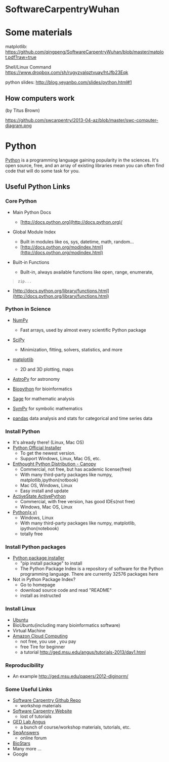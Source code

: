 SoftwareCarpentryWuhan
======================

Some materials
=====================
matplotlib:
https://github.com/qingpeng/SoftwareCarpentryWuhan/blob/master/matplot.pdf?raw=true

Shell/Linux Command
https://www.dropbox.com/sh/rugyzvalqztvuay/htJfb23Eqk

python slides:
http://blog.yeyanbo.com/slides/python.html#1



How computers work
--------------------------------------------

(by Titus Brown)

https://github.com/swcarpentry/2013-04-az/blob/master/swc-computer-diagram.png

Python
======

[Python](http://www.python.org) is a programming language gaining
popularity in the sciences. It's open source, free, and an array of
existing libraries mean you can often find code that will do some task
for you.

Useful Python Links
-------------------

### Core Python

 - Main Python Docs
   - [http://docs.python.org](http://docs.python.org)/

 - Global Module Index
   - Built in modules like os, sys, datetime, math, random...
   - [http://docs.python.org/modindex.html](http://docs.python.org/modindex.html)
 - Built-in Functions
   - Built-in, always available functions like open, range, enumerate,
>     zip...
   - [http://docs.python.org/library/functions.html](http://docs.python.org/library/functions.html)

### Python in Science

 - [NumPy](http://numpy.scipy.org/)
   - Fast arrays, used by almost every scientific Python package

 - [SciPy](http://www.scipy.org/)
   - Minimization, fitting, solvers, statistics, and more

 - [matplotlib](http://matplotlib.sourceforge.net/)
   - 2D and 3D plotting, maps

 - [AstroPy](http://astropy.org) for astronomy
 - [Biopython](http://biopython.org/wiki/Biopython) for bioinformatics
 - [Sage](http://www.sagemath.org/) for mathematic analysis
 - [SymPy](http://sympy.org/en/index.html) for symbolic mathematics
 - [pandas](http://pandas.pydata.org/) data analysis and stats for
    categorical and time series data

### Install Python

 - It's already there! (Linux, Mac OS)
 - [Python Official Installer](http://www.python.org/)
   - To get the newest version.
   - Support Windows, Linux, Mac OS, etc.
 - [Enthought Python Distribution - Canopy](https://www.enthought.com/)
   - Commercial, not free, but has academic license(free)
   - With many third-party packages like numpy, matplotlib,ipython(notbook)
   - Mac OS, Windows, Linux
   - Easy install and update
 - [ActiveState ActivePython](http://www.activestate.com/activepython/)
   - Commercial, with free version, has good IDEs(not free)
   - Windows, Mac OS, Linux
 - [Python(x,y)](https://code.google.com/p/pythonxy/)
   - Windows, Linux
   - With many third-party packages like numpy, matplotlib, ipython(notebook)
   - totally free

### Install Python packages

 - [Python package installer](https://pypi.python.org/pypi)
   - "pip install package" to install
   - The Python Package Index is a repository of software for the Python programming language. There are currently 32576 packages here
 - Not in Python Package Index?
   - Go to homepage
   - download source code and read "README"
   - install as instructed
   

### Install Linux

 - [Ubuntu](http://www.ubuntu.com/)
 - BioUbuntu(including many bioinformatics software)
 - Virtual Machine
 - [Amazon Cloud Computing](http://aws.amazon.com/ec2/)
   - not free, you use , you pay
   - free Tire for beginner
   - a tutorial http://ged.msu.edu/angus/tutorials-2013/day1.html


### Reproducibility

 - An example
    http://ged.msu.edu/papers/2012-diginorm/
    
### Some Useful Links

 - [Software Carpentry Github Repo](https://github.com/swcarpentry)
   - workshop materials
 - [Software Carpentry Website](http://software-carpentry.org/)
   - lost of tutorials
 - [GED Lab Angus](http://ged.msu.edu/angus/index.html)
   - a bunch of course/workshop materials, tutorials, etc.
 - [SeqAnswers](http://seqanswers.com/)
   - online forum
 - [BioStars](http://www.biostars.org/)
 - Many more ...
 - Google



 


